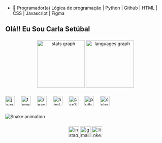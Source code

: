 
- 🌱 Programador(a) Lógica de programação | Python | Github | HTML | CSS | Javascript | Figma 


<h2 align="left">Olá!! Eu Sou  Carla Setúbal</h2>

###

<div align="center">
  <img src="https://github-readme-stats.vercel.app/api?username=carlasetubal07r&hide_title=false&hide_rank=false&show_icons=true&include_all_commits=true&count_private=true&disable_animations=false&theme=dracula&locale=en&hide_border=false" height="150" alt="stats graph"  />
  <img src="https://github-readme-stats.vercel.app/api/top-langs?username=carlasetubal07r&locale=en&hide_title=false&layout=compact&card_width=320&langs_count=5&theme=dracula&hide_border=false" height="150" alt="languages graph"  />
</div>

###

<div align="left">
  <img src="https://cdn.jsdelivr.net/gh/devicons/devicon/icons/javascript/javascript-original.svg" height="30" alt="javascript logo"  />
  <img width="12" />
  <img src="https://cdn.jsdelivr.net/gh/devicons/devicon/icons/typescript/typescript-original.svg" height="30" alt="typescript logo"  />
  <img width="12" />
  <img src="https://cdn.jsdelivr.net/gh/devicons/devicon/icons/react/react-original.svg" height="30" alt="react logo"  />
  <img width="12" />
  <img src="https://cdn.jsdelivr.net/gh/devicons/devicon/icons/html5/html5-original.svg" height="30" alt="html5 logo"  />
  <img width="12" />
  <img src="https://cdn.jsdelivr.net/gh/devicons/devicon/icons/css3/css3-original.svg" height="30" alt="css3 logo"  />
  <img width="12" />
  <img src="https://cdn.jsdelivr.net/gh/devicons/devicon/icons/python/python-original.svg" height="30" alt="python logo"  />
  <img width="12" />
  <img src="https://cdn.jsdelivr.net/gh/devicons/devicon/icons/csharp/csharp-original.svg" height="30" alt="csharp logo"  />
</div>

###

<img src="https://raw.githubusercontent.com/carlasetubal07r/carlasetubal07r/output/snake.svg" alt="Snake animation" />

###

<div align="center">
  <a href="https://www.instagram.com/carlasetubalr/?__pwa=1" target="_blank">
    <img src="https://img.shields.io/static/v1?message=Instagram&logo=instagram&label=@carlasetubalr&color=E4405F&logoColor=white&labelColor=&style=for-the-badge" height="33" alt="instagram logo"  />
  </a>
  <img src="https://img.shields.io/static/v1?message=Gmail&logo=gmail&label=carlareys16@gmail.com&color=D14836&logoColor=white&labelColor=&style=for-the-badge" height="33" alt="gmail logo"  />
  <a href="https://www.linkedin.com/in/carla-reis-a7962b353/" target="_blank">
    <img src="https://img.shields.io/static/v1?message=LinkedIn&logo=linkedin&label=@Carlareis&color=0077B5&logoColor=white&labelColor=&style=for-the-badge" height="33" alt="linkedin logo"  />
  </a>
</div>

###
